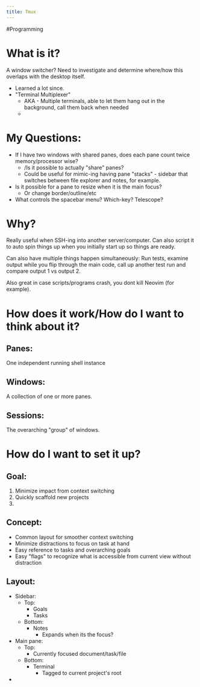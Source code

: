 ```yaml
---
title: Tmux
---
```

#Programming 

# What is it?
A window switcher? Need to investigate and determine where/how this overlaps with the desktop itself. 
- Learned a lot since. 
- "Terminal Multiplexer"
	- AKA - Multiple terminals, able to let them hang out in the background, call them back when needed
	- 
# My Questions:
- If I have two windows with shared panes, does each pane count twice memory/processor wise? 
	- /Is it possible to actually "share" panes?
	- Could be useful for mimic-ing having pane "stacks" - sidebar that switches between file explorer and notes, for example.
- Is it possible for a pane to resize when it is the main focus?
	- Or change border/outline/etc
- What controls the spacebar menu? Which-key? Telescope?

# Why?
Really useful when SSH-ing into another server/computer. Can also script it to auto spin things up when you initially start up so things are ready. 

Can also have multiple things happen simultaneously: Run tests, examine output while you flip through the main code, call up another test run and compare output 1 vs output 2.

Also great in case scripts/programs crash, you dont kill Neovim (for example). 

# How does it work/How do I want to think about it?
## Panes:
One independent running shell instance
## Windows:
A collection of one or more panes. 
## Sessions:
The overarching "group" of windows.

# How do I want to set it up?
## Goal:
1. Minimize impact from context switching
2. Quickly scaffold new projects
3. 
## Concept:
- Common layout for smoother context switching
- Minimize distractions to focus on task at hand
- Easy reference to tasks and overarching goals
- Easy "flags" to recognize what is accessible from current view without distraction

## Layout:
- Sidebar:
	- Top:
		- Goals
		- Tasks
	- Bottom:
		- Notes
			- Expands when its the focus? 
- Main pane:
	- Top:
		- Currently focused document/task/file
	- Bottom:
		- Terminal
			- Tagged to current project's root
-